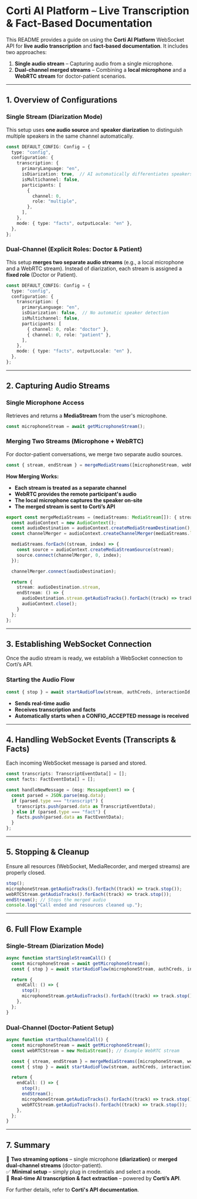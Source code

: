 # Corti AI Platform – Live Transcription & Fact-Based Documentation  

This README provides a guide on using the **Corti AI Platform** WebSocket API for **live audio transcription** and **fact-based documentation**. It includes two approaches:  
1. **Single audio stream** – Capturing audio from a single microphone.  
2. **Dual-channel merged streams** – Combining a **local microphone** and a **WebRTC stream** for doctor-patient scenarios.  

---

## **1. Overview of Configurations**  

### **Single Stream (Diarization Mode)**  
This setup uses **one audio source** and **speaker diarization** to distinguish multiple speakers in the same channel automatically.  

```ts
const DEFAULT_CONFIG: Config = {
  type: "config",
  configuration: {
    transcription: {
      primaryLanguage: "en",
      isDiarization: true,  // AI automatically differentiates speakers
      isMultichannel: false,
      participants: [
        {
          channel: 0,
          role: "multiple",
        },
      ],
    },
    mode: { type: "facts", outputLocale: "en" },
  },
};
```

### **Dual-Channel (Explicit Roles: Doctor & Patient)**  
This setup **merges two separate audio streams** (e.g., a local microphone and a WebRTC stream). Instead of diarization, each stream is assigned a **fixed role** (Doctor or Patient).  

```ts
const DEFAULT_CONFIG: Config = {
  type: "config",
  configuration: {
    transcription: {
      primaryLanguage: "en",
      isDiarization: false,  // No automatic speaker detection
      isMultichannel: false,
      participants: [
        { channel: 0, role: "doctor" },  
        { channel: 0, role: "patient" }, 
      ],
    },
    mode: { type: "facts", outputLocale: "en" },
  },
};
```
---

## **2. Capturing Audio Streams**  

### **Single Microphone Access**
Retrieves and returns a **MediaStream** from the user's microphone.  
```ts
const microphoneStream = await getMicrophoneStream();
```

### **Merging Two Streams (Microphone + WebRTC)**
For doctor-patient conversations, we merge two separate audio sources.  
```ts
const { stream, endStream } = mergeMediaStreams([microphoneStream, webRTCStream]);
```

**How Merging Works:**  
- **Each stream is treated as a separate channel**  
- **WebRTC provides the remote participant's audio**  
- **The local microphone captures the speaker on-site**  
- **The merged stream is sent to Corti’s API**  

```ts
export const mergeMediaStreams = (mediaStreams: MediaStream[]): { stream: MediaStream; endStream: () => void } => {
  const audioContext = new AudioContext();
  const audioDestination = audioContext.createMediaStreamDestination();
  const channelMerger = audioContext.createChannelMerger(mediaStreams.length);

  mediaStreams.forEach((stream, index) => {
    const source = audioContext.createMediaStreamSource(stream);
    source.connect(channelMerger, 0, index);
  });

  channelMerger.connect(audioDestination);

  return { 
    stream: audioDestination.stream, 
    endStream: () => {
      audioDestination.stream.getAudioTracks().forEach((track) => track.stop());
      audioContext.close();
    }
  };
};
```

---

## **3. Establishing WebSocket Connection**  
Once the audio stream is ready, we establish a WebSocket connection to Corti’s API.  

### **Starting the Audio Flow**  
```ts
const { stop } = await startAudioFlow(stream, authCreds, interactionId, handleNewMessage);
```
- **Sends real-time audio**
- **Receives transcription and facts**
- **Automatically starts when a CONFIG_ACCEPTED message is received**

---

## **4. Handling WebSocket Events (Transcripts & Facts)**  
Each incoming WebSocket message is parsed and stored.  

```ts
const transcripts: TranscriptEventData[] = [];
const facts: FactEventData[] = [];

const handleNewMessage = (msg: MessageEvent) => {
  const parsed = JSON.parse(msg.data);
  if (parsed.type === "transcript") {
    transcripts.push(parsed.data as TranscriptEventData);
  } else if (parsed.type === "fact") {
    facts.push(parsed.data as FactEventData);
  }
};
```

---

## **5. Stopping & Cleanup**  
Ensure all resources (WebSocket, MediaRecorder, and merged streams) are properly closed.  

```ts
stop(); 
microphoneStream.getAudioTracks().forEach((track) => track.stop());
webRTCStream.getAudioTracks().forEach((track) => track.stop());
endStream(); // Stops the merged audio
console.log("Call ended and resources cleaned up.");
```

---

## **6. Full Flow Example**  
### **Single-Stream (Diarization Mode)**
```ts
async function startSingleStreamCall() {
  const microphoneStream = await getMicrophoneStream();
  const { stop } = await startAudioFlow(microphoneStream, authCreds, interactionId, handleNewMessage);

  return {
    endCall: () => {
      stop();
      microphoneStream.getAudioTracks().forEach((track) => track.stop());
    },
  };
}
```

### **Dual-Channel (Doctor-Patient Setup)**
```ts
async function startDualChannelCall() {
  const microphoneStream = await getMicrophoneStream();
  const webRTCStream = new MediaStream(); // Example WebRTC stream

  const { stream, endStream } = mergeMediaStreams([microphoneStream, webRTCStream]);
  const { stop } = await startAudioFlow(stream, authCreds, interactionId, handleNewMessage);

  return {
    endCall: () => {
      stop();
      endStream();
      microphoneStream.getAudioTracks().forEach((track) => track.stop());
      webRTCStream.getAudioTracks().forEach((track) => track.stop());
    },
  };
}
```

---

## **7. Summary**  
🚀 **Two streaming options** – single microphone **(diarization)** or **merged dual-channel streams** (doctor-patient).  
✅ **Minimal setup** – simply plug in credentials and select a mode.  
📡 **Real-time AI transcription & fact extraction** – powered by **Corti’s API**.  

For further details, refer to **Corti's API documentation**.